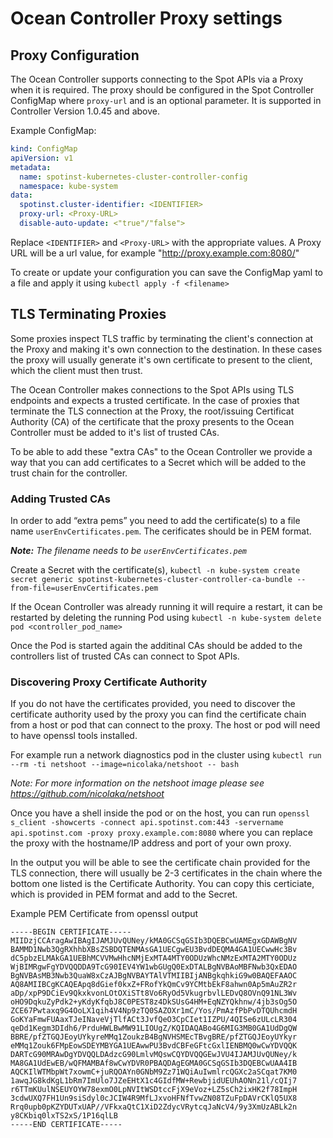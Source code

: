 # Ocean Controller Proxy settings

## Proxy Configuration

The Ocean Controller supports connecting to the Spot APIs via a Proxy when it is required. The proxy should be configured in the Spot Controller ConfigMap where `proxy-url` and is an optional parameter. It is supported in Controller Version 1.0.45 and above.

Example ConfigMap:

```yaml
kind: ConfigMap
apiVersion: v1
metadata:
  name: spotinst-kubernetes-cluster-controller-config
  namespace: kube-system
data:
  spotinst.cluster-identifier: <IDENTIFIER>
  proxy-url: <Proxy-URL>
  disable-auto-update: <"true"/"false">
```

Replace `<IDENTIFIER>` and `<Proxy-URL>` with the appropriate values.
A Proxy URL will be a url value, for example "http://proxy.example.com:8080/"

To create or update your configuration you can save the ConfigMap yaml to a file and apply it using `kubectl apply -f <filename>`

## TLS Terminating Proxies

Some proxies inspect TLS traffic by terminating the client's connection at the Proxy and making it's own connection to the destination. In these cases the proxy will usually generate it's own certificate to present to the client, which the client must then trust.

The Ocean Controller makes connections to the Spot APIs using TLS endpoints and expects a trusted certificate. In the case of proxies that terminate the TLS connection at the Proxy, the root/issuing Certificat Authority (CA) of the certificate that the proxy presents to the Ocean Controller must be added to it's list of trusted CAs.

To be able to add these "extra CAs" to the Ocean Controller we provide a way that you can add certificates to a Secret which will be added to the trust chain for the controller.

### Adding Trusted CAs

In order to add “extra pems” you need to add the certificate(s) to a file name `userEnvCertificates.pem`. The cerificates should be in PEM format.

***Note:*** *The filename needs to be `userEnvCertificates.pem`*

Create a Secret with the certificate(s), `kubectl -n kube-system create secret generic spotinst-kubernetes-cluster-controller-ca-bundle --from-file=userEnvCertificates.pem`

If the Ocean Controller was already running it will require a restart, it can be restarted by deleting the running Pod using `kubectl -n kube-system delete pod <controller_pod_name>`

Once the Pod is started again the additinal CAs should be added to the controllers list of trusted CAs can connect to Spot APIs.

### Discovering Proxy Certificate Authority

If you do not have the certificates provided, you need to discover the certificate authority used by the proxy you can find the certificate chain from a host or pod that can connect to the proxy. The host or pod will need to have openssl tools installed.

For example run a network diagnostics pod in the cluster using `kubectl run --rm -ti netshoot --image=nicolaka/netshoot -- bash`

*Note: For more information on the netshoot image please see https://github.com/nicolaka/netshoot*

Once you have a shell inside the pod or on the host, you can run `openssl s_client -showcerts -connect api.spotinst.com:443 -servername api.spotinst.com -proxy proxy.example.com:8080` where you can replace the proxy with the hostname/IP address and port of your own proxy.

In the output you will be able to see the certificate chain provided for the TLS connection, there will usually be 2-3 certificates in the chain where the bottom one listed is the Certificate Authority. You can copy this certiciate, which is provided in PEM format and add to the Secret.

Example PEM Certificate from openssl output

```userEnvCertificates.pem
-----BEGIN CERTIFICATE-----
MIIDzjCCAragAwIBAgIJAMJUvQUNey/kMA0GCSqGSIb3DQEBCwUAMEgxGDAWBgNV
BAMMD1Nwb3QgRXhhbXBsZSBDQTENMAsGA1UECgwEU3BvdDEQMA4GA1UECwwHc3Bv
dC5pbzELMAkGA1UEBhMCVVMwHhcNMjExMTA4MTY0ODUzWhcNMzExMTA2MTY0ODUz
WjBIMRgwFgYDVQQDDA9TcG90IEV4YW1wbGUgQ0ExDTALBgNVBAoMBFNwb3QxEDAO
BgNVBAsMB3Nwb3QuaW8xCzAJBgNVBAYTAlVTMIIBIjANBgkqhkiG9w0BAQEFAAOC
AQ8AMIIBCgKCAQEApq8dGief0kxZ+FRofYkQmCv9YCMtbEkF8ahwn0Ap5mAuZR2r
aDp/xpP9DCiEv9QkxkvonLOtOXiSTt8Vo6RyOd5VkugrbvlLEDvQ8OVnQ91NL3Wv
oHO9DqkuZyPdk2+yKdyKfqbJ8C0PEST8z4DkSUsG4HM+EqNZYQkhnw/4jb3sOg5O
ZCE67Pwtaxq9G4OoLX1qih4V4Np9zTQ0SAZOXr1mC/Yos/PmAzfPbPvDTQUhcmdH
GoKYaFmwFUAaxTJeINaveVjTlfACt3JvfQeO3CpCIet1IZPU/4QISe6zULcLR304
qeDd1Kegm3DIdh6/PrduHWLBwMW91LIOUgZ/KQIDAQABo4G6MIG3MB0GA1UdDgQW
BBRE/pfZTGQJEoyUYkyreMMq1ZoukzB4BgNVHSMEcTBvgBRE/pfZTGQJEoyUYkyr
eMMq1Zouk6FMpEowSDEYMBYGA1UEAwwPU3BvdCBFeGFtcGxlIENBMQ0wCwYDVQQK
DARTcG90MRAwDgYDVQQLDAdzcG90LmlvMQswCQYDVQQGEwJVU4IJAMJUvQUNey/k
MA8GA1UdEwEB/wQFMAMBAf8wCwYDVR0PBAQDAgEGMA0GCSqGSIb3DQEBCwUAA4IB
AQCKIlWTMbpWt7xowmC+juRQOAYn0GNbM9Zz71WQiAuIwmlrcQGXc2aSCqat7KM0
1awqJG8kdKgL1bRm7ImUlo7JZeEHtX1c4GIdfMW+RewbjidUEUhAONn21l/cQIj7
r6TTmKUulNSEUYOYW78exmO0LpNVItWSDtccFjX9eVoz+LZ5sCh2ixHK2f78ImpH
3cdwUXQ7FH1Un9siSdyl0cJCIW4R9MfLJxvoHFNfTvwZN08TZuFpDAVrCKlQ5UX8
Rrq0upb0pKZYDUTxUAP//VFkxaQtC1XiD2ZdycVRytcqJaNcV4/9y3XmUzABLk2n
y8CKbiq0lxTS2xS/1P16qlLB
-----END CERTIFICATE-----
```
